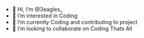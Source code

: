 - 👋 Hi, I’m @3eagles_
- 👀 I’m interested in Coding
- 🌱 I’m currently Coding and contributing to project 
- 💞️ I’m looking to collaborate on Coding
Thats All
